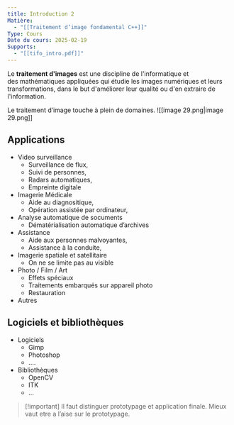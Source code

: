 ```yaml
---
title: Introduction 2
Matière:
  - "[[Traitement d’image fondamental C++]]"
Type: Cours
Date du cours: 2025-02-19
Supports:
  - "[[tifo_intro.pdf]]"
---
```

Le **traitement d'images** est une discipline de l'informatique et des mathématiques appliquées qui étudie les images numériques et leurs transformations, dans le but d'améliorer leur qualité ou d'en extraire de l'information.  
  
Le traitement d’image touche à plein de domaines.
![[image 29.png|image 29.png]]

  
## Applications
- Video surveillance
    - Surveillance de flux,
    - Suivi de personnes,
    - Radars automatiques,
    - Empreinte digitale
- Imagerie Médicale
    - Aide au diagnositique,
    - Opération assistée par ordinateur,
- Analyse automatique de socuments
    - Dématérialisation automatique d’archives
- Assistance
    - Aide aux personnes malvoyantes,
    - Assistance à la conduite,
- Imagerie spatiale et satellitaire
    - On ne se limite pas au visible
- Photo / Film / Art
    - Effets spéciaux
    - Traitements embarqués sur appareil photo
    - Restauration
- Autres
  
## Logiciels et bibliothèques
- Logiciels
    - Gimp
    - Photoshop
    - ....
- Bibliothèques
    - OpenCV
    - ITK
    - …

> [!important] Il faut distinguer prototypage et application finale. Mieux vaut etre a l’aise sur le prototypage.